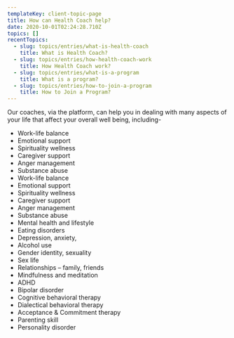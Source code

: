 ```yaml
---
templateKey: client-topic-page
title: How can Health Coach help?
date: 2020-10-01T02:24:28.710Z
topics: []
recentTopics:
  - slug: topics/entries/what-is-health-coach
    title: What is Health Coach?
  - slug: topics/entries/how-health-coach-work
    title: How Health Coach work?
  - slug: topics/entries/what-is-a-program
    title: What is a program?
  - slug: topics/entries/how-to-join-a-program
    title: How to Join a Program?
---
```

Our coaches, via the platform, can help you in dealing with many aspects of your life that affect your overall well being, including-

* Work-life balance
* Emotional support
* Spirituality wellness
* Caregiver support
* Anger management
* Substance abuse
* Work-life balance
* Emotional support
* Spirituality wellness
* Caregiver support
* Anger management
* Substance abuse
* Mental health and lifestyle
* Eating disorders
* Depression, anxiety,
* Alcohol use
* Gender identity, sexuality
* Sex life
* Relationships – family, friends
* Mindfulness and meditation
* ADHD
* Bipolar disorder
* Cognitive behavioral therapy
* Dialectical behavioral therapy
* Acceptance & Commitment therapy
* Parenting skill
* Personality disorder

